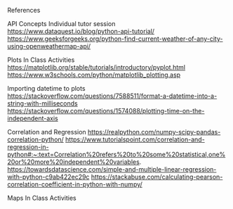 References 

API Concepts 
Individual tutor session 
https://www.dataquest.io/blog/python-api-tutorial/
https://www.geeksforgeeks.org/python-find-current-weather-of-any-city-using-openweathermap-api/

Plots 
In Class Activities 
https://matplotlib.org/stable/tutorials/introductory/pyplot.html
https://www.w3schools.com/python/matplotlib_plotting.asp

Importing datetime to plots 
https://stackoverflow.com/questions/7588511/format-a-datetime-into-a-string-with-milliseconds 
https://stackoverflow.com/questions/1574088/plotting-time-on-the-independent-axis

Correlation and Regression 
https://realpython.com/numpy-scipy-pandas-correlation-python/ 
https://www.tutorialspoint.com/correlation-and-regression-in-python#:~:text=Correlation%20refers%20to%20some%20statistical,one%20or%20more%20independent%20variables.
https://towardsdatascience.com/simple-and-multiple-linear-regression-with-python-c9ab422ec29c
https://stackabuse.com/calculating-pearson-correlation-coefficient-in-python-with-numpy/

Maps 
In Class Activities 

